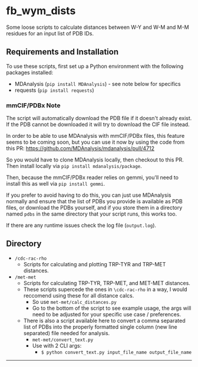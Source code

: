 # fb_wym_dists

Some loose scripts to calculate distances between W-Y and W-M and M-M residues for an input list of PDB IDs.

## Requirements and Installation
To use these scripts, first set up a Python environment with the following packages installed:
- MDAnalysis (`pip install MDAnalysis`) - see note below for specifics 
- requests (`pip install requests`)

### mmCIF/PDBx Note
The script will automatically download the PDB file if it doesn't already exist. If the PDB cannot be downloaded it will try to download the CIF file instead. 

In order to be able to use MDAnalysis with mmCIF/PDBx files, this feature seems to be coming soon, but you can use it now by using the code from this PR: https://github.com/MDAnalysis/mdanalysis/pull/4712

So you would have to clone MDAnalysis locally, then checkout to this PR. Then install locally via `pip install mdanalysis/package`.

Then, because the mmCIF/PDBx reader relies on gemmi, you'll need to install this as well via `pip install gemmi`.

If you prefer to avoid having to do this, you can just use MDAnalysis normally and ensure that the list of PDBs you provide is available as PDB files, or download the PDBs yourself, and if you store them in a directory named `pdbs` in the same directory that your script runs, this works too.

If there are any runtime issues check the log file (`output.log`).

## Directory
- `/cdc-rac-rho`
    - Scripts for calculating and plotting TRP-TYR and TRP-MET distances.
- `/met-met`
    - Scripts for calculating TRP-TYR, TRP-MET, and MET-MET distances.
    - These scripts supercede the ones in `\cdc-rac-rho` in a way, I would reccomend using these for all distance calcs.
        - So use `met-met/calc_distances.py`
        - Go to the bottom of the script to see example usage, the args will need to be adjusted for your specific use case / preferences.
    - There is also a script available here to convert a comma separated list of PDBs into the properly formatted single column (new line separated) file needed for analysis.
        - `met-met/convert_text.py`
        - Use with 2 CLI args: 
            - `$ python convert_text.py input_file_name output_file_name`

---
